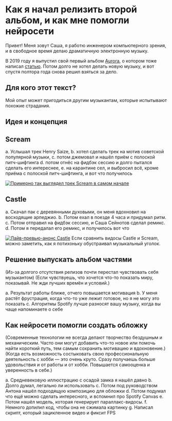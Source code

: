 # Как я начал релизить второй альбом, и как мне помогли нейросети
Привет! Меня зовут Саша, я работю инженером компьютерного зрения, и в свободное время делаю драматичную электронную музыку.

В 2019 году я выпустил свой первый альбом [Aurora](https://songwhip.com/borej/aurora), о котором тоже написал [статью](https://dtf.ru/music/65745-kak-ya-vdohnovilsya-half-life-i-denom-simmonsom-i-zapisal-albom). Потом долго не хотел делать новую музыку, и вот спустя полтора года снова решил взяться за дело.


## Для кого этот текст?
Мой опыт может пригодиться другим музыкантам, которые испытывают похожие страдания.

## Идея и концепция

## Scream
a. Услышал трек Henry Saize,
b. хотел сделать трек на мотив советской популярной музыки,
c. потом джемовал и нашёл приём с полоской питч-шифтинга
d. потом отнёс на фидбэк сессию и долго пытался сделать его интереснее,
e. на карантине сел, и выбросил всё, кроме приёма с полоской питч-шифтинга, и вот что получилось

[![Примерно так выглядел трек Scream в самом начале](https://img.youtube.com/vi/6p11SduhPwQ/0.jpg)](https://www.youtube.com/watch?v=6p11SduhPwQ)

## Castle
a. Скачал пак с деревянными духовыми, он меня вдохновил на восходящие арпеджио.
b. Потом ехал в поезде 4 часа и придумал ритм.
c. Потом отправил на фидбэк сессию, и Саша Сейнотов сделал ремикс.
d. Потом я передалал его ремикс, и получилось вот что

[![Лайв-превью-анонс Castle](https://img.youtube.com/vi/vTkkIiEVTFc/0.jpg)](https://www.youtube.com/watch?v=vTkkIiEVTFc)
Если сравнить видосы Castle и Scream, можно заметить, как я потихоньку обустраивал музыкальный уголок.

## Решение выпускать альбом частями
(Из-за долгого отсутствия релизов почти перестал чувствовать себя музыкантом)
(Если чувствуешь, что хочется что-то показать миру, показывай. Не жди лучших времён и условий.)

a. Результат работы ближе, отчего повышается мотивация
b. У меня растёт фрустрация, когда что-то уже лежит готовое, но я не могу это показать
c. Алгоритмы Spotify лучше разносят вашу музыку, когда вы чаще напоминаете о себе

## Как нейросети помогли создать обложку
(Современные технологии не всегда делают творчество бездушным и механическим. Часто они могут добавить что-то новое или помочь найти короткий путь, тем самым сохранить мотивацию и вдохновение.)
(Когда есть возможность состыковать свою профессиональную деятельность с хобби — это очень круто. Сразу получаешь больше удовольствия и от работы и от хобби. Повышается самооценка и уверенность в себе.)

a. Средневековую иллюстрацию с осадой замка я нашёл давно
b. Долго думал, легально ли использовать
c. Потом под руководством Антона нашёл подходящую композицию для обложки
d. Потом подумал что ещё можно сделать интересного, и вспомнил про Spotify Сanvas
e. Потом нашёл модель, которая генерирует параллакс-видосы.
f. Немного допилил код, чтобы она не сжимала картинку
g. Написал скрипт, который зацикленное видео и фиксит FPS